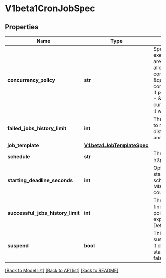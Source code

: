 # V1beta1CronJobSpec

## Properties
Name | Type | Description | Notes
------------ | ------------- | ------------- | -------------
**concurrency_policy** | **str** | Specifies how to treat concurrent executions of a Job. Valid values are: - \&quot;Allow\&quot; (default): allows CronJobs to run concurrently; - \&quot;Forbid\&quot;: forbids concurrent runs, skipping next run if previous run hasn&#39;t finished yet; - \&quot;Replace\&quot;: cancels currently running job and replaces it with a new one | [optional] 
**failed_jobs_history_limit** | **int** | The number of failed finished jobs to retain. This is a pointer to distinguish between explicit zero and not specified. Defaults to 1. | [optional] 
**job_template** | [**V1beta1JobTemplateSpec**](V1beta1JobTemplateSpec.md) |  | 
**schedule** | **str** | The schedule in Cron format, see https://en.wikipedia.org/wiki/Cron. | 
**starting_deadline_seconds** | **int** | Optional deadline in seconds for starting the job if it misses scheduled time for any reason.  Missed jobs executions will be counted as failed ones. | [optional] 
**successful_jobs_history_limit** | **int** | The number of successful finished jobs to retain. This is a pointer to distinguish between explicit zero and not specified. Defaults to 3. | [optional] 
**suspend** | **bool** | This flag tells the controller to suspend subsequent executions, it does not apply to already started executions.  Defaults to false. | [optional] 

[[Back to Model list]](../README.md#documentation-for-models) [[Back to API list]](../README.md#documentation-for-api-endpoints) [[Back to README]](../README.md)


